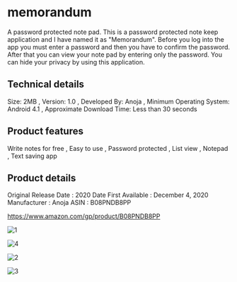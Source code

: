 # memorandum
A password protected note pad.
This is a password protected note keep application and I have named it as "Memorandum". Before you log into the app you must enter a password and then you have to confirm the password. After that you can view your note pad by entering only the password. You can hide your privacy by using this application. 

## Technical details
Size: 2MB ,
Version: 1.0 ,
Developed By: Anoja ,
Minimum Operating System: Android 4.1 ,
Approximate Download Time: Less than 30 seconds

## Product features
Write notes for free ,
Easy to use ,
Password protected ,
List view ,
Notepad ,
Text saving app

## Product details
Original Release Date : 2020
Date First Available : December 4, 2020
Manufacturer : Anoja
ASIN : B08PNDB8PP

https://www.amazon.com/gp/product/B08PNDB8PP

![1](https://user-images.githubusercontent.com/49120359/101174282-af925180-3669-11eb-80cc-665bf8ea69ed.jpeg)

![4](https://user-images.githubusercontent.com/49120359/101174316-b7ea8c80-3669-11eb-889c-96a29a2e5660.jpeg)

![2](https://user-images.githubusercontent.com/49120359/101174333-bc16aa00-3669-11eb-8177-201e12ec91de.jpeg)

![3](https://user-images.githubusercontent.com/49120359/101174341-bf119a80-3669-11eb-96b9-51cd2055aff1.jpeg)
